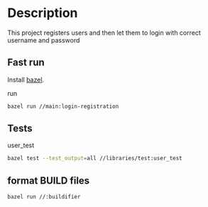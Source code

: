 # Description
This project registers users and then let them to login with correct username and password

## Fast run

Install [bazel](https://docs.bazel.build/versions/main/install.html).

run
```bash
bazel run //main:login-registration
```

## Tests

user_test
```bash
bazel test --test_output=all //libraries/test:user_test
```

## format BUILD files

```bash
bazel run //:buildifier
```
